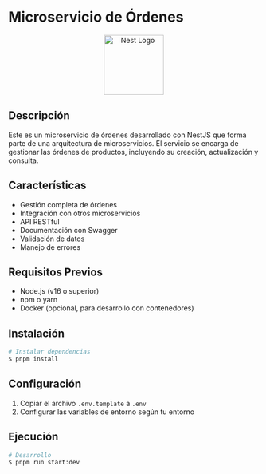 # Microservicio de Órdenes

<p align="center">
  <a href="http://nestjs.com/" target="blank"><img src="https://nestjs.com/img/logo-small.svg" width="120" alt="Nest Logo" /></a>
</p>

## Descripción

Este es un microservicio de órdenes desarrollado con NestJS que forma parte de una arquitectura de microservicios. El servicio se encarga de gestionar las órdenes de productos, incluyendo su creación, actualización y consulta.

## Características

- Gestión completa de órdenes
- Integración con otros microservicios
- API RESTful
- Documentación con Swagger
- Validación de datos
- Manejo de errores

## Requisitos Previos

- Node.js (v16 o superior)
- npm o yarn
- Docker (opcional, para desarrollo con contenedores)

## Instalación

```bash
# Instalar dependencias
$ pnpm install
```

## Configuración

1. Copiar el archivo `.env.template` a `.env`
2. Configurar las variables de entorno según tu entorno

## Ejecución

```bash
# Desarrollo
$ pnpm run start:dev


